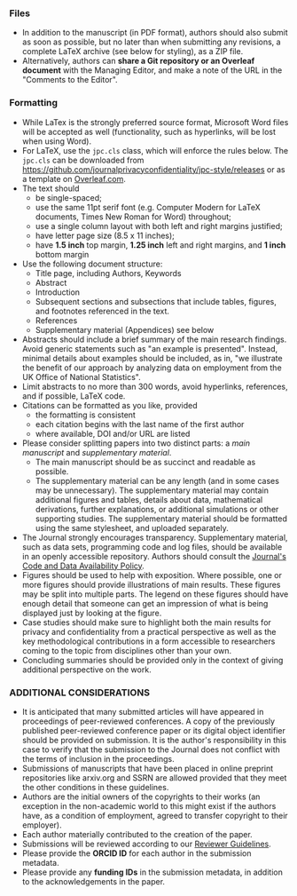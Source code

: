 ### Files
- In addition to the manuscript (in PDF format), authors should also submit as soon as possible, but no later than when submitting any revisions, a complete LaTeX archive (see below for styling), as a ZIP file.
- Alternatively, authors can **share a Git repository or an Overleaf document** with the Managing Editor, and make a note of the URL in the "Comments to the Editor".

### Formatting 

- While LaTex is the strongly preferred source format, Microsoft Word files will be accepted as well (functionality, such as hyperlinks, will be lost when using Word).
- For LaTeX, use the `jpc.cls` class, which will enforce the rules below. The `jpc.cls` can be downloaded from https://github.com/journalprivacyconfidentiality/jpc-style/releases or as a template on [Overleaf.com](https://overleaf.com).
- The text should
  - be single-spaced;
  - use the same 11pt serif font (e.g. Computer Modern for LaTeX documents, Times New Roman for Word) throughout;
  - use a single column layout with both left and right margins justified;
  - have letter page size (8.5 x 11 inches);
  - have **1.5 inch** top margin, **1.25 inch** left and right margins, and **1 inch** bottom margin
- Use the following document structure:
  - Title page, including Authors, Keywords
  - Abstract
  - Introduction
  - Subsequent sections and subsections that include tables, figures, and footnotes referenced in the text.
  - References
  - Supplementary material (Appendices) see below
- Abstracts should include a brief summary of the main research findings. Avoid generic statements such as "an example is presented". Instead, minimal details about examples should be included, as in, "we illustrate the benefit of our approach by analyzing data on employment from the UK Office of National Statistics".
- Limit abstracts to no more than 300 words, avoid hyperlinks, references, and if possible, LaTeX code.
- Citations can be formatted as you like, provided 
  - the formatting is consistent
  - each citation begins with the last name of the first author
  - where available, DOI and/or URL are listed
- Please consider splitting papers into two distinct parts: a *main manuscript* and *supplementary material*.
  - The main manuscript should be as succinct and readable as possible.
  - The supplementary material can be any length (and in some cases may be unnecessary). The supplementary material may contain additional figures and tables, details about data, mathematical derivations, further explanations, or additional simulations or other supporting studies.  The supplementary material should be formatted using the same stylesheet, and uploaded separately.
- The Journal strongly encourages transparency. Supplementary material, such as data sets, programming code and log files, should be available in an openly accessible repository. Authors should consult the [Journal's Code and Data Availability Policy](/index.php/jpc/management/codedataavailabilitypolicy).
- Figures should be used to help with exposition. Where possible, one or more figures should provide illustrations of main results. These figures may be split into multiple parts. The legend on these figures should have enough detail that someone can get an impression of what is being displayed just by looking at the figure.
- Case studies should make sure to highlight both the main results for privacy and confidentiality from a practical perspective as well as the key methodological contributions in a form accessible to researchers coming to the topic from disciplines other than your own.
- Concluding summaries should be provided only in the context of giving additional perspective on the work.

### ADDITIONAL CONSIDERATIONS
- It is anticipated that many submitted articles will have appeared in proceedings of peer-reviewed conferences. A copy of the previously published peer-reviewed conference paper or its digital object identifier should be provided on submission. It is the author's responsibility in this case to verify that the submission to the Journal does not conflict with the terms of inclusion in the proceedings.
- Submissions of manuscripts that have been placed in online preprint repositories like arxiv.org and SSRN are allowed provided that they meet the other conditions in these guidelines.
- Authors are the initial owners of the copyrights to their works (an exception in the non-academic world to this might exist if the authors have, as a condition of employment, agreed to transfer copyright to their employer).
- Each author materially contributed to the creation of the paper.
- Submissions will be reviewed according to our [Reviewer Guidelines](/index.php/jpc/reviewer-guidelines).
- Please provide the **ORCID ID** for each author in the submission metadata.
- Please provide any **funding IDs** in the submission metadata, in addition to the acknowledgements in the paper. 
